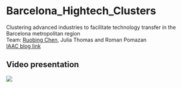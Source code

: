 # Barcelona_Hightech_Clusters</br>

Clustering advanced industries to facilitate technology transfer in the Barcelona metropolitan region</br>
Team: [Ruobing Chen](https://github.com/RuobingC), Julia Thomas and Roman Pomazan</br>
[IAAC blog link](https://blog.iaac.net/the-perks-of-proximity-clustering-advanced-industries-to-facilitate-technology-transfer-in-the-barcelona-metropolitan-region/)</br>
## Video presentation </br>
[![](https://img.youtube.com/vi/YW7yWBhQifA/0.jpg)](https://www.youtube.com/watch?v=YW7yWBhQifA)
